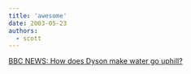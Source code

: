 ```yaml
---
title: 'awesome'
date: 2003-05-23
authors:
  - scott
---
```


[BBC NEWS: How does Dyson make water go uphill?](http://news.bbc.co.uk/2/hi/uk_news/3046791.stm)
